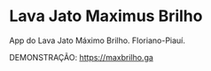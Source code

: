 # Lava Jato Maximus Brilho
App do Lava Jato Máximo Brilho. Floriano-Piauí.

DEMONSTRAÇÃO: https://maxbrilho.ga

